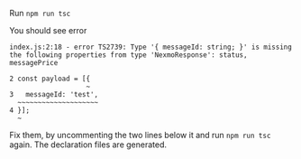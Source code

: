 Run `npm run tsc`

You should see error

```
index.js:2:18 - error TS2739: Type '{ messageId: string; }' is missing the following properties from type 'NexmoResponse': status, messagePrice

2 const payload = [{
                   ~
3   messageId: 'test',
  ~~~~~~~~~~~~~~~~~~~~
4 }];
  ~
```

Fix them, by uncommenting the two lines below it and run `npm run tsc` again. The declaration files are generated.